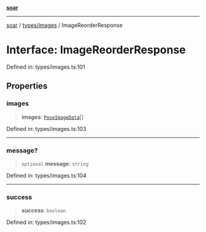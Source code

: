 [**soar**](../../../README.md)

***

[soar](../../../modules.md) / [types/images](../README.md) / ImageReorderResponse

# Interface: ImageReorderResponse

Defined in: types/images.ts:101

## Properties

### images

> **images**: [`PoseImageData`](PoseImageData.md)[]

Defined in: types/images.ts:103

***

### message?

> `optional` **message**: `string`

Defined in: types/images.ts:104

***

### success

> **success**: `boolean`

Defined in: types/images.ts:102

